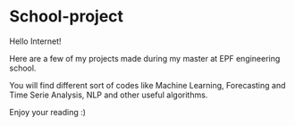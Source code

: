 # School-project

Hello Internet!

Here are a few of my projects made during my master at EPF engineering school. 

You will find different sort of codes like Machine Learning, Forecasting and Time Serie Analysis, NLP and other useful algorithms. 

Enjoy your reading :) 
